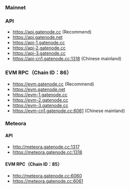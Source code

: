 
### Mainnet

### API

* https://api.gatenode.cc  (Recommend)
* https://api.gatenode.net
* https://api-1.gatenode.cc
* https://api-2.gatenode.cc
* https://api-3.gatenode.cc
* https://api-cn1.gatenode.cc:1318  (Chinese mainland)



### EVM RPC（Chain ID：86）

* https://evm.gatenode.cc  (Recommend)
* https://evm.gatenode.net
* https://evm-1.gatenode.cc 
* https://evm-2.gatenode.cc
* https://evm-3.gatenode.cc
* https://evm-cn1.gatenode.cc:6061  (Chinese mainland)


### Meteora

#### API

* http://meteora.gatenode.cc:1317
* https://meteora.gatenode.cc:1318


#### EVM RPC（Chain ID：85）

* http://meteora.gatenode.cc:6060
* https://meteora.gatenode.cc:6061





